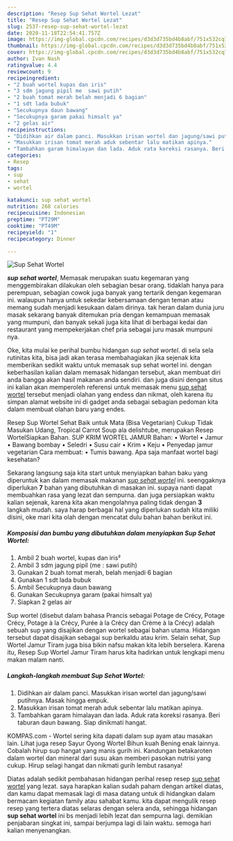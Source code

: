 ```yaml
---
description: "Resep Sup Sehat Wortel Lezat"
title: "Resep Sup Sehat Wortel Lezat"
slug: 2537-resep-sup-sehat-wortel-lezat
date: 2020-11-18T22:54:41.757Z
image: https://img-global.cpcdn.com/recipes/d3d3d735bd4b8abf/751x532cq70/sup-sehat-wortel-foto-resep-utama.jpg
thumbnail: https://img-global.cpcdn.com/recipes/d3d3d735bd4b8abf/751x532cq70/sup-sehat-wortel-foto-resep-utama.jpg
cover: https://img-global.cpcdn.com/recipes/d3d3d735bd4b8abf/751x532cq70/sup-sehat-wortel-foto-resep-utama.jpg
author: Ivan Nash
ratingvalue: 4.4
reviewcount: 9
recipeingredient:
- "2 buah wortel kupas dan iris"
- "3 sdm jagung pipil me  sawi putih"
- "2 buah tomat merah belah menjadi 6 bagian"
- "1 sdt lada bubuk"
- "Secukupnya daun bawang"
- "Secukupnya garam pakai himsalt ya"
- "2 gelas air"
recipeinstructions:
- "Didihkan air dalam panci. Masukkan irisan wortel dan jagung/sawi putihnya. Masak hingga empuk."
- "Masukkan irisan tomat merah aduk sebentar lalu matikan apinya."
- "Tambahkan garam himalayan dan lada. Aduk rata koreksi rasanya. Beri taburan daun bawang. Siap dinikmati hangat."
categories:
- Resep
tags:
- sup
- sehat
- wortel

katakunci: sup sehat wortel 
nutrition: 268 calories
recipecuisine: Indonesian
preptime: "PT29M"
cooktime: "PT49M"
recipeyield: "1"
recipecategory: Dinner

---
```



![Sup Sehat Wortel](https://img-global.cpcdn.com/recipes/d3d3d735bd4b8abf/751x532cq70/sup-sehat-wortel-foto-resep-utama.jpg)

<b><i>sup sehat wortel</i></b>, Memasak merupakan suatu kegemaran yang menggembirakan dilakukan oleh sebagian besar orang. tidaklah hanya para perempuan, sebagian cowok juga banyak yang tertarik dengan kegemaran ini. walaupun hanya untuk sekedar kebersamaan dengan teman atau memang sudah menjadi kesukaan dalam dirinya. tak heran dalam dunia juru masak sekarang banyak ditemukan pria dengan kemampuan memasak yang mumpuni, dan banyak sekali juga kita lihat di berbagai kedai dan restaurant yang mempekerjakan chef pria sebagai juru masak mumpuni nya.

Oke, kita mulai ke perihal bumbu hidangan <i>sup sehat wortel</i>. di sela sela rutinitas kita, bisa jadi akan terasa membahagiakan jika sejenak kita memberikan sedikit waktu untuk memasak sup sehat wortel ini. dengan keberhasilan kalian dalam memasak hidangan tersebut, akan membuat diri anda bangga akan hasil makanan anda sendiri. dan juga disini dengan situs ini kalian akan memperoleh referensi untuk memasak menu <u>sup sehat wortel</u> tersebut menjadi olahan yang endess dan nikmat, oleh karena itu simpan alamat website ini di gadget anda sebagai sebagian pedoman kita dalam membuat olahan baru yang endes.

Resep Sup Wortel Sehat Baik untuk Mata (Bisa Vegetarian) Cukup Tidak Masukan Udang, Tropical Carrot Soup ala delishtube, merupakan Resep WortelSiapkan Bahan. SUP KRIM WORTEL JAMUR Bahan: • Wortel • Jamur • Bawang bombay • Seledri • Susu cair • Krim • Keju • Penyedap jamur vegetarian Cara membuat: • Tumis bawang. Apa saja manfaat wortel bagi kesehatan?


Sekarang langsung saja kita start untuk menyiapkan bahan baku yang diperuntuk kan dalam memasak makanan <u><i>sup sehat wortel</i></u> ini. seenggaknya diperlukan <b>7</b> bahan yang dibutuhkan di masakan ini. supaya nanti dapat membuahkan rasa yang lezat dan sempurna. dan juga persiapkan waktu kalian sejenak, karena kita akan mengolahnya paling tidak dengan <b>3</b> langkah mudah. saya harap berbagai hal yang diperlukan sudah kita miliki disini, oke mari kita olah dengan mencatat dulu bahan bahan berikut ini.

<!--inarticleads1-->

##### Komposisi dan bumbu yang dibutuhkan dalam menyiapkan Sup Sehat Wortel:

1. Ambil 2 buah wortel, kupas dan iris²
1. Ambil 3 sdm jagung pipil (me : sawi putih)
1. Gunakan 2 buah tomat merah, belah menjadi 6 bagian
1. Gunakan 1 sdt lada bubuk
1. Ambil Secukupnya daun bawang
1. Gunakan Secukupnya garam (pakai himsalt ya)
1. Siapkan 2 gelas air


Sup wortel (disebut dalam bahasa Prancis sebagai Potage de Crécy, Potage Crécy, Potage à la Crécy, Purée à la Crécy dan Crème à la Crécy) adalah sebuah sup yang disajikan dengan wortel sebagai bahan utama. Hidangan tersebut dapat disajikan sebagai sup berkaldu atau krim. Selain sehat, Sup Wortel Jamur Tiram juga bisa bikin nafsu makan kita lebih berselera. Karena itu, Resep Sup Wortel Jamur Tiram harus kita hadirkan untuk lengkapi menu makan malam nanti. 

<!--inarticleads2-->

##### Langkah-langkah membuat Sup Sehat Wortel:

1. Didihkan air dalam panci. Masukkan irisan wortel dan jagung/sawi putihnya. Masak hingga empuk.
1. Masukkan irisan tomat merah aduk sebentar lalu matikan apinya.
1. Tambahkan garam himalayan dan lada. Aduk rata koreksi rasanya. Beri taburan daun bawang. Siap dinikmati hangat.


KOMPAS.com - Wortel sering kita dapati dalam sup ayam atau masakan lain. Lihat juga resep Sayur Oyong Wortel Bihun kuah Bening enak lainnya. Cobalah hirup sup hangat yang manis gurih ini. Kandungan betakaroten dalam wortel dan mineral dari susu akan memberi pasokan nutrisi yang cukup. Hirup selagi hangat dan nikmati gurih lembut rasanya! 

Diatas adalah sedikit pembahasan hidangan perihal resep resep <u>sup sehat wortel</u> yang lezat. saya harapkan kalian sudah paham dengan artikel diatas, dan kamu dapat memasak lagi di masa datang untuk di hidangkan dalam bermacam kegiatan family atau sahabat kamu. kita dapat mengulik resep resep yang tertera diatas selaras dengan selera anda, sehingga hidangan <b>sup sehat wortel</b> ini bs menjadi lebih lezat dan sempurna lagi. demikian penjabaran singkat ini, sampai berjumpa lagi di lain waktu. semoga hari kalian menyenangkan.
